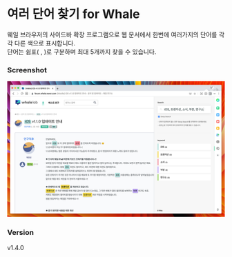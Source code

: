 # 여러 단어 찾기 for Whale
웨일 브라우저의 사이드바 확장 프로그램으로 웹 문서에서 한번에 여러가지의 단어를 각각 다른 색으로 표시합니다.  
단어는 쉼표( , )로 구분하며 최대 5개까지 찾을 수 있습니다.

### Screenshot
![Capture](/src/imgs/screenshot-1.png)

### Version
v1.4.0